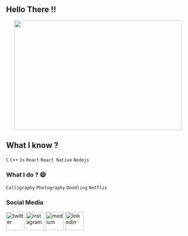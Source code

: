 <h2>Hello There !! </h2>

<p align="center">
  <img width="460" height="300" src="https://user-images.githubusercontent.com/44672399/104120120-64e7b180-535a-11eb-99bd-6a8b1d647a7a.jpeg">
</p>

## What I know ?
`C` `C++` `Js` `React` `React Native` `Nodejs` 

### What I do ? 😄
`Calligraphy`  `Photography` `Doodling` `Netflix`

### Social Media

<p align="left">
<a href="https://twitter.com/SidMallick7" target="_blank"><img src="https://img.icons8.com/color/96/000000/twitter-squared.png" width="50px" alt="twitter"/></a>	
<a href="https://www.instagram.com/sidmallick7/" target="_blank"><img src="https://img.icons8.com/color/96/000000/instagram-new.png" width="50px" alt="instagram"/></a>	
<!-- <a href="https://open.spotify.com/user/4tvdophd9tr3l0d0e7y3yoq9x"><img src="https://img.icons8.com/color/96/000000/spotify--v1.png" width="50px" alt="spotify"/></a>	 -->
<!-- <a href="https://steamcommunity.com/id/ashmal47/"><img src="https://img.icons8.com/fluent/96/000000/steam.png" width="50px" alt="steam"/></a>	 -->
<a href="https://medium.com/@ahtrahdis7" target="_blank"><img src="https://img.icons8.com/color/96/000000/medium.png" width="50px" alt="medium"/></a>	
<a href="https://www.linkedin.com/in/mallicksidhartha7/" target="_blank"><img src="https://img.icons8.com/color/96/000000/linkedin.png" width="50px" alt="linkedin"/></a>
</p>

<!-- <img src="https://visitor-badge.glitch.me/badge?page_id=ahtrahdis7.ahtrahdis7" height="25px" vertical-align="center" > -->
